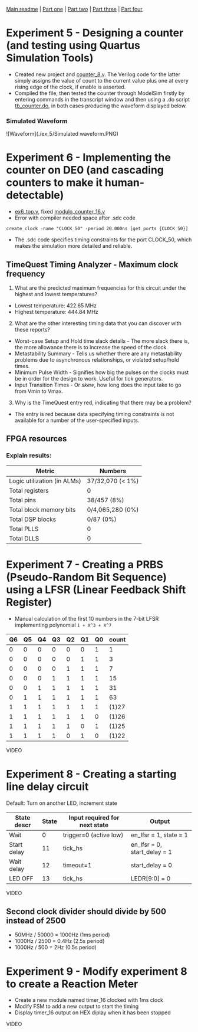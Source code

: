 [Main readme](../readme.MD) | [Part one](../part_1) | [Part two](../part_2) | [Part three](../part_3) | [Part four](../part_4)

# Experiment 5 - Designing a counter (and testing using Quartus Simulation Tools)
* Created new project and [counter_8.v](./ex_5/counter_8.v). The Verilog code for the latter simply assigns the value of count to the current value plus one at every rising edge of the clock, if enable is asserted.
* Compiled the file, then tested the counter through ModelSim firstly by entering commands in the transcript window and then using a .do script [tb_counter.do](./ex_5/simulation/modelsim/tb_counter.do), in both cases producing the waveform displayed below.

### Simulated Waveform
![Waveform](./ex_5/Simulated waveform.PNG)

# Experiment 6 - Implementing the counter on DE0 (and cascading counters to make it human-detectable)
* [ex6_top.v](./ex_6/ex6_top.v), fixed [modulo_counter_16.v](./ex_6/modulo_counter_16.v)
* Error with compiler needed space after .sdc code

`create_clock -name "CLOCK_50" -period 20.000ns [get_ports {CLOCK_50}]`

* The .sdc code specifies timing constraints for the port CLOCK_50, which makes the simulation more detailed and reliable.

## TimeQuest Timing Analyzer - Maximum clock frequency
1. What are the predicted maximum frequencies for this circuit under the highest and lowest temperatures?

  * Lowest temperature: 422.65 MHz
  * Highest temperature: 444.84 MHz

2. What are the other interesting timing data that you can discover with these reports?
  
  * Worst-case Setup and Hold time slack details - The more slack there is, the more allowance there is to increase the speed of the clock. 
  * Metastability Summary - Tells us whether there are any metastability problems due to asynchronous relationships, or violated setup/hold times.
  * Minimum Pulse Width - Signifies how big the pulses on the clocks must be in order for the design to work. Useful for tick generators.
  * Input Transition Times - Or _skew_, how long does the input take to go from Vmin to Vmax.

3. Why is the TimeQuest entry red, indicating that there may be a problem?

  * The entry is red because data specifying timing constraints is not available for a number of the user-specified inputs.

## FPGA resources
### Explain results:

|Metric|Numbers|
|---|---|
Logic utilization (in ALMs)|37/32,070 (< 1%)
Total registers|0
Total pins|38/457 (8%)
Total block memory bits|0/4,065,280 (0%)
Total DSP blocks|0/87 (0%)
Total PLLS|0
Total DLLS|0

# Experiment 7 - Creating a PRBS (Pseudo-Random Bit Sequence) using a LFSR (Linear Feedback Shift Register)
* Manual calculation of the first 10 numbers in the 7-bit LFSR implementing polynomial `1 + X^3 + X^7`

|Q6|Q5|Q4|Q3|Q2|Q1|Q0|count|
|---|---|---|---|---|---|---|---|
0|0|0|0|0|0|1|1
0|0|0|0|0|1|1|3
0|0|0|0|1|1|1|7
0|0|0|1|1|1|1|15
0|0|1|1|1|1|1|31
0|1|1|1|1|1|1|63
1|1|1|1|1|1|1|(1)27
1|1|1|1|1|1|0|(1)26
1|1|1|1|1|0|1|(1)25
1|1|1|1|0|1|0|(1)22

VIDEO

# Experiment 8 - Creating a starting line delay circuit
Default: Turn on another LED, increment state

|State descr|State|Input required for next state|Output|
|---|---|---|---|
|Wait| 0  | trigger=0 (active low)  | en_lfsr = 1, state = 1 |
|Start delay| 11 | tick_hs | en_lfsr = 0, start_delay = 1 |
|Wait delay| 12 | timeout=1 | start_delay = 0 |
|LED OFF| 13 | tick_hs | LEDR[9:0] = 0 |

VIDEO

## Second clock divider should divide by 500 instead of 2500
- 50MHz / 50000 = 1000Hz (1ms period)
- 1000Hz / 2500 = 0.4Hz (2.5s period)
- 1000Hz / 500 = 2Hz (0.5s period)

# Experiment 9 - Modify experiment 8 to create a Reaction Meter
- Create a new module named timer_16 clocked with 1ms clock
- Modify FSM to add a new output to start the timing
- Display timer_16 output on HEX diplay when it has been stopped

VIDEO




